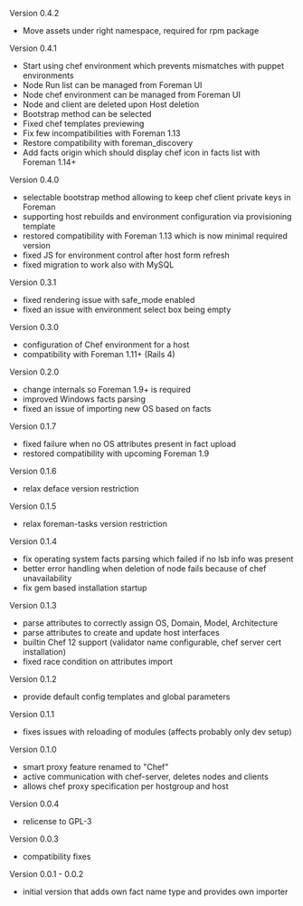 Version 0.4.2

* Move assets under right namespace, required for rpm package

Version 0.4.1

* Start using chef environment which prevents mismatches with puppet environments
* Node Run list can be managed from Foreman UI
* Node chef environment can be managed from Foreman UI
* Node and client are deleted upon Host deletion
* Bootstrap method can be selected
* Fixed chef templates previewing
* Fix few incompatibilities with Foreman 1.13
* Restore compatibility with foreman_discovery
* Add facts origin which should display chef icon in facts list with Foreman 1.14+

Version 0.4.0

* selectable bootstrap method allowing to keep chef client private keys in Foreman
* supporting host rebuilds and environment configuration via provisioning template
* restored compatibility with Foreman 1.13 which is now minimal required version
* fixed JS for environment control after host form refresh
* fixed migration to work also with MySQL

Version 0.3.1

* fixed rendering issue with safe_mode enabled
* fixed an issue with environment select box being empty

Version 0.3.0

* configuration of Chef environment for a host
* compatibility with Foreman 1.11+ (Rails 4)

Version 0.2.0
* change internals so Foreman 1.9+ is required
* improved Windows facts parsing
* fixed an issue of importing new OS based on facts

Version 0.1.7
* fixed failure when no OS attributes present in fact upload
* restored compatibility with upcoming Foreman 1.9

Version 0.1.6
* relax deface version restriction

Version 0.1.5
* relax foreman-tasks version restriction

Version 0.1.4
* fix operating system facts parsing which failed if no lsb info was present
* better error handling when deletion of node fails because of chef unavailability
* fix gem based installation startup

Version 0.1.3
* parse attributes to correctly assign OS, Domain, Model, Architecture
* parse attributes to create and update host interfaces
* builtin Chef 12 support (validator name configurable, chef server cert installation)
* fixed race condition on attributes import

Version 0.1.2
* provide default config templates and global parameters

Version 0.1.1
* fixes issues with reloading of modules (affects probably only dev setup)

Version 0.1.0
* smart proxy feature renamed to "Chef"
* active communication with chef-server, deletes nodes and clients
* allows chef proxy specification per hostgroup and host

Version 0.0.4
* relicense to GPL-3

Version 0.0.3
* compatibility fixes

Version 0.0.1 - 0.0.2
* initial version that adds own fact name type and provides own importer
